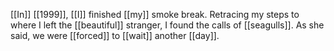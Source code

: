 [[In]] [[1999]], [[I]] finished [[my]] smoke break. Retracing my steps to where I left the [[beautiful]] stranger, I found the calls of [[seagulls]]. As she said, we were [[forced]] to [[wait]] another [[day]].
